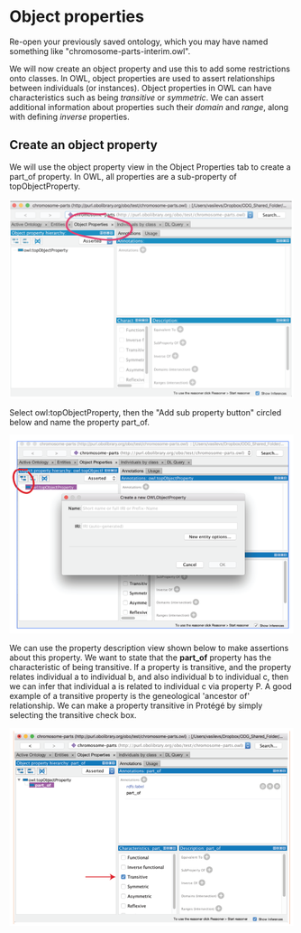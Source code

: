 # Object properties

Re-open your previously saved ontology, which you may have named something like "chromosome-parts-interim.owl".

We will now create an object property and use this to add some restrictions onto classes. In OWL, object properties are used to assert relationships between individuals (or instances). Object properties in OWL can have characteristics such as being _transitive_ or _symmetric_. We can assert additional information about properties such their _domain_ and _range_, along with defining _inverse_ properties.

## Create an object property

We will use the object property view in the Object Properties tab to create a part\_of property. In OWL, all properties are a sub-property of topObjectProperty.

![](./media/Figure48.png)

Select owl:topObjectProperty, then the "Add sub property button" circled below and name the property part\_of.

![](./media/Figure49.png)

We can use the property description view shown below to make assertions about this property. We want to state that the **part\_of** property has the characteristic of being transitive. If a property is transitive, and the property relates individual a to individual b, and also individual b to individual c, then we can infer that individual a is related to individual c via property P. A good example of a transitive property is the geneological 'ancestor of' relationship. We can make a property transitive in Protégé by simply selecting the transitive check box.

![](./media/Figure50.png)
